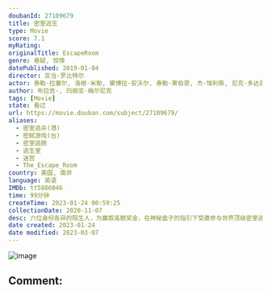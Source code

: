 ```yaml
---
doubanId: 27109679
title: 密室逃生
type: Movie
score: 7.1
myRating: 
originalTitle: EscapeRoom
genre: 悬疑, 惊悚
datePublished: 2019-01-04
director: 亚当·罗比特尔
actor: 泰勒·拉塞尔, 洛根·米勒, 黛博拉·安沃尔, 泰勒·莱伯恩, 杰·埃利斯, 尼克·多达尼, 杰西卡·萨顿, 约里克·范·韦杰宁根, 杰米, 亚当·罗比特尔, 韦尔·廷德尔, 肯尼思·霍, 科尼利厄斯·吉尼, 保罗·汉普赛尔, 佩泰·塞彭克, 丹·格伦伯格, 吉诺·李, 巴特·富歇, 杰里米·博阿多, 英格·贝克曼, 加里·格林
author: 布拉吉·, 玛丽亚·梅尔尼克
tags: [Movie]
state: 看过
url: https://movie.douban.com/subject/27109679/
aliases:
  - 密室逃杀(港)
  - 密弑游戏(台)
  - 密室逃脱
  - 逃生室
  - 迷宫
  - The_Escape_Room
country: 美国, 南非
language: 英语
IMDb: tt5886046
time: 99分钟
createTime: 2023-01-24 00:59:25
collectionDate: 2020-11-07
desc: 六位身份各异的陌生人，为赢取高额奖金，在神秘盒子的指引下受邀参与世界顶级密室逃脱游戏。谁知密室内布局精良机关重重，陷阱遍布杀机暗藏。是刺激游戏，还是博命赌局？谁在背后操控这一切？谁能够成功破解谜局，逃...
date created: 2023-01-24
date modified: 2023-03-07
---
```


![image](p2543631842.jpg)

Comment:
---
